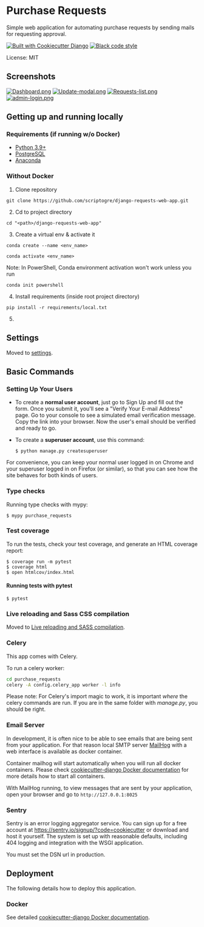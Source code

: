 # Purchase Requests

Simple web application for automating purchase requests by sending mails for requesting approval.

[![Built with Cookiecutter Django](https://img.shields.io/badge/built%20with-Cookiecutter%20Django-ff69b4.svg?logo=cookiecutter)](https://github.com/cookiecutter/cookiecutter-django/)
[![Black code style](https://img.shields.io/badge/code%20style-black-000000.svg)](https://github.com/ambv/black)

License: MIT

## Screenshots
[![Dashboard.png](https://i.postimg.cc/rF49GLT3/Dashboard.png)](https://postimg.cc/1f96P2fr)
[![Update-modal.png](https://i.postimg.cc/yxmkdnqQ/Update-modal.png)](https://postimg.cc/Wq42YG1g)
[![Requests-list.png](https://i.postimg.cc/CK91s9Sr/Requests-list.png)](https://postimg.cc/qtX4kbt2)
[![admin-login.png](https://i.postimg.cc/xTVm2Nrp/admin-login.png)](https://postimg.cc/dDn3R1VG)

## Getting up and running locally

### Requirements (if running w/o Docker)
- [Python 3.9+](https://www.python.org/downloads/windows/)
- [PostgreSQL](https://www.postgresql.org/download/)
- [Anaconda](https://www.anaconda.com/products/distribution)

### Without Docker

1. Clone repository
```
git clone https://github.com/scriptogre/django-requests-web-app.git
```
2. Cd to project directory
```
cd "<path>/django-requests-web-app"
```
3. Create a virtual env & activate it
```
conda create --name <env_name>
```
```
conda activate <env_name>
```
Note: In PowerShell, Conda environment activation won't work unless you run
```
conda init powershell
``` 
4. Install requirements (inside root project directory)
```
pip install -r requirements/local.txt
```
5.

## Settings

Moved to [settings](http://cookiecutter-django.readthedocs.io/en/latest/settings.html).

## Basic Commands

### Setting Up Your Users

-   To create a **normal user account**, just go to Sign Up and fill out the form. Once you submit it, you'll see a "Verify Your E-mail Address" page. Go to your console to see a simulated email verification message. Copy the link into your browser. Now the user's email should be verified and ready to go.

-   To create a **superuser account**, use this command:

        $ python manage.py createsuperuser

For convenience, you can keep your normal user logged in on Chrome and your superuser logged in on Firefox (or similar), so that you can see how the site behaves for both kinds of users.

### Type checks

Running type checks with mypy:

    $ mypy purchase_requests

### Test coverage

To run the tests, check your test coverage, and generate an HTML coverage report:

    $ coverage run -m pytest
    $ coverage html
    $ open htmlcov/index.html

#### Running tests with pytest

    $ pytest

### Live reloading and Sass CSS compilation

Moved to [Live reloading and SASS compilation](https://cookiecutter-django.readthedocs.io/en/latest/developing-locally.html#sass-compilation-live-reloading).

### Celery

This app comes with Celery.

To run a celery worker:

``` bash
cd purchase_requests
celery -A config.celery_app worker -l info
```

Please note: For Celery's import magic to work, it is important *where* the celery commands are run. If you are in the same folder with *manage.py*, you should be right.

### Email Server

In development, it is often nice to be able to see emails that are being sent from your application. For that reason local SMTP server [MailHog](https://github.com/mailhog/MailHog) with a web interface is available as docker container.

Container mailhog will start automatically when you will run all docker containers.
Please check [cookiecutter-django Docker documentation](http://cookiecutter-django.readthedocs.io/en/latest/deployment-with-docker.html) for more details how to start all containers.

With MailHog running, to view messages that are sent by your application, open your browser and go to `http://127.0.0.1:8025`

### Sentry

Sentry is an error logging aggregator service. You can sign up for a free account at <https://sentry.io/signup/?code=cookiecutter> or download and host it yourself.
The system is set up with reasonable defaults, including 404 logging and integration with the WSGI application.

You must set the DSN url in production.

## Deployment

The following details how to deploy this application.

### Docker

See detailed [cookiecutter-django Docker documentation](http://cookiecutter-django.readthedocs.io/en/latest/deployment-with-docker.html).
